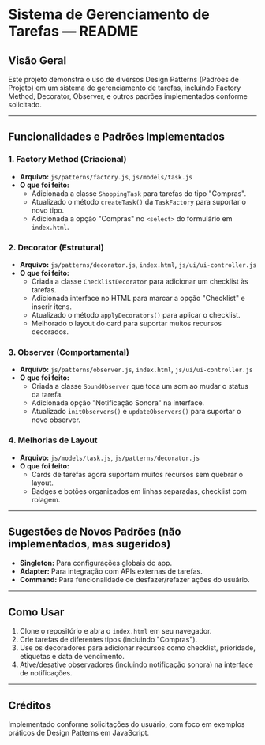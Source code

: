 # Sistema de Gerenciamento de Tarefas — README

## Visão Geral

Este projeto demonstra o uso de diversos Design Patterns (Padrões de Projeto) em um sistema de gerenciamento de tarefas, incluindo Factory Method, Decorator, Observer, e outros padrões implementados conforme solicitado.

---

## Funcionalidades e Padrões Implementados

### 1. **Factory Method (Criacional)**

- **Arquivo:** `js/patterns/factory.js`, `js/models/task.js`
- **O que foi feito:**
  - Adicionada a classe `ShoppingTask` para tarefas do tipo "Compras".
  - Atualizado o método `createTask()` da `TaskFactory` para suportar o novo tipo.
  - Adicionada a opção "Compras" no `<select>` do formulário em `index.html`.

### 2. **Decorator (Estrutural)**

- **Arquivo:** `js/patterns/decorator.js`, `index.html`, `js/ui/ui-controller.js`
- **O que foi feito:**
  - Criada a classe `ChecklistDecorator` para adicionar um checklist às tarefas.
  - Adicionada interface no HTML para marcar a opção "Checklist" e inserir itens.
  - Atualizado o método `applyDecorators()` para aplicar o checklist.
  - Melhorado o layout do card para suportar muitos recursos decorados.

### 3. **Observer (Comportamental)**

- **Arquivo:** `js/patterns/observer.js`, `index.html`, `js/ui/ui-controller.js`
- **O que foi feito:**
  - Criada a classe `SoundObserver` que toca um som ao mudar o status da tarefa.
  - Adicionada opção "Notificação Sonora" na interface.
  - Atualizado `initObservers()` e `updateObservers()` para suportar o novo observer.

### 4. **Melhorias de Layout**

- **Arquivo:** `js/models/task.js`, `js/patterns/decorator.js`
- **O que foi feito:**
  - Cards de tarefas agora suportam muitos recursos sem quebrar o layout.
  - Badges e botões organizados em linhas separadas, checklist com rolagem.

---

## Sugestões de Novos Padrões (não implementados, mas sugeridos)

- **Singleton:** Para configurações globais do app.
- **Adapter:** Para integração com APIs externas de tarefas.
- **Command:** Para funcionalidade de desfazer/refazer ações do usuário.

---

## Como Usar

1. Clone o repositório e abra o `index.html` em seu navegador.
2. Crie tarefas de diferentes tipos (incluindo "Compras").
3. Use os decoradores para adicionar recursos como checklist, prioridade, etiquetas e data de vencimento.
4. Ative/desative observadores (incluindo notificação sonora) na interface de notificações.

---

## Créditos

Implementado conforme solicitações do usuário, com foco em exemplos práticos de Design Patterns em JavaScript.
